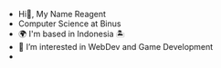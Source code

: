 - Hi👋, My Name Reagent
- Computer Science at Binus
- 🌍 I'm based in Indonesia 🏝️
- 👀 I’m interested in WebDev and Game Development
- 

<!---
Octopuzzz/Octopuzzz is a ✨ special ✨ repository because its `README.md` (this file) appears on your GitHub profile.
You can click the Preview link to take a look at your changes.
--->

